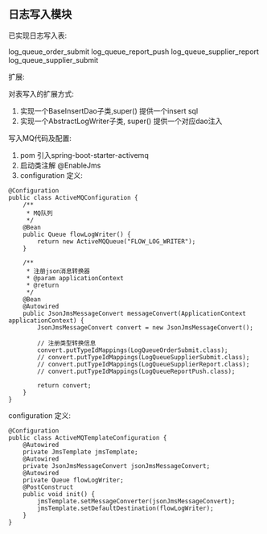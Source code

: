 ## 日志写入模块

已实现日志写入表:

log_queue_order_submit
log_queue_report_push
log_queue_supplier_report
log_queue_supplier_submit



扩展:

对表写入的扩展方式:

1. 实现一个BaseInsertDao子类,super() 提供一个insert sql
2. 实现一个AbstractLogWriter子类, super() 提供一个对应dao注入


写入MQ代码及配置:
1. pom 引入spring-boot-starter-activemq
2. 启动类注解 @EnableJms
3. configuration 定义:
```
@Configuration
public class ActiveMQConfiguration {
	/**
	 * MQ队列
	 */
	@Bean
	public Queue flowLogWriter() {
		return new ActiveMQQueue("FLOW_LOG_WRITER");
	}
	
	/**
	 * 注册json消息转换器
	 * @param applicationContext
	 * @return
	 */
	@Bean
	@Autowired
	public JsonJmsMessageConvert messageConvert(ApplicationContext applicationContext) {
		JsonJmsMessageConvert convert = new JsonJmsMessageConvert();
		
		// 注册类型转换信息
		convert.putTypeIdMappings(LogQueueOrderSubmit.class);
		// convert.putTypeIdMappings(LogQueueSupplierSubmit.class);
		// convert.putTypeIdMappings(LogQueueSupplierReport.class);
		// convert.putTypeIdMappings(LogQueueReportPush.class);
			
		return convert;
	}
}
```

configuration 定义:
```
@Configuration
public class ActiveMQTemplateConfiguration {
	@Autowired
	private JmsTemplate jmsTemplate;
	@Autowired
	private JsonJmsMessageConvert jsonJmsMessageConvert;
	@Autowired
	private Queue flowLogWriter;
	@PostConstruct
	public void init() {
		jmsTemplate.setMessageConverter(jsonJmsMessageConvert);
		jmsTemplate.setDefaultDestination(flowLogWriter);
	}
}

```